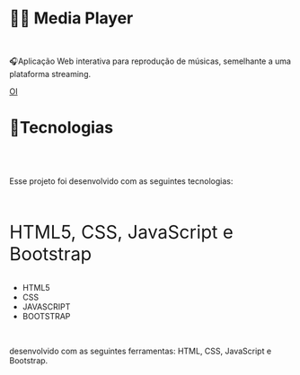 # 👨‍💻 Media Player
<br>
  <p>🎧Aplicação Web interativa para reprodução de músicas, semelhante a uma plataforma streaming.</p>
  <a href="http://translate.google.com.br/?hl=pt-BR&sl=pt&tl=en&text=foguete&op=translate">OI</a><br>
<div>
  <h1>🚀Tecnologias<h1>
</div>
<br>  
  <p>Esse projeto foi desenvolvido com as seguintes tecnologias:</p>
<br>  
  <p style="font-size:2rem;">HTML5, CSS, JavaScript e Bootstrap</p>
    <ul>
      <li>HTML5</li>
      <li>CSS</li>
      <li>JAVASCRIPT</li>
      <li>BOOTSTRAP</li>
    </ul>
<br>



desenvolvido com as seguintes ferramentas: HTML, CSS, JavaScript e Bootstrap.
